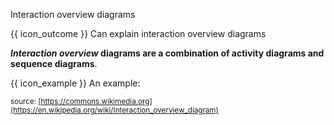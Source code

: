 <span id="title">Interaction overview diagrams</span>

<span id="prereqs"></span>

<span id="outcomes">{{ icon_outcome }} Can explain interaction overview diagrams</span>

<div id="body">

**_Interaction overview_ diagrams are a combination of activity diagrams and sequence diagrams**.

<box>

{{ icon_example }} An example:

<pic src="{{baseUrl}}/modeling/modelingBehaviors/interactionOverviewDiagrams/images/diagram.png" height="420" />
<p/>

<sub>source: [https://commons.wikimedia.org](https://en.wikipedia.org/wiki/Interaction_overview_diagram)</sub>

</box>

</div>

<div id="extras">
</div>
